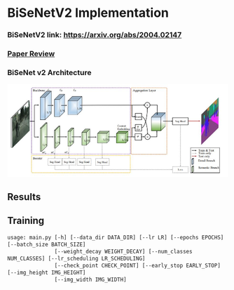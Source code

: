 # BiSeNetV2 Implementation 
### BiSeNetV2 link: https://arxiv.org/abs/2004.02147  
### [Paper Review](https://github.com/Sangh0/Segmentation/blob/main/BiSeNetV2/BiSeNetV2_paper_review.ipynb) 
### BiSeNet v2 Architecture  
<img src = "https://github.com/Sangh0/Segmentation/blob/main/BiSeNetV2/figure/figure3.JPG?raw=true" width=700>

## Results



## Training
```
usage: main.py [-h] [--data_dir DATA_DIR] [--lr LR] [--epochs EPOCHS] [--batch_size BATCH_SIZE]
               [--weight_decay WEIGHT_DECAY] [--num_classes NUM_CLASSES] [--lr_scheduling LR_SCHEDULING]
               [--check_point CHECK_POINT] [--early_stop EARLY_STOP] [--img_height IMG_HEIGHT] 
               [--img_width IMG_WIDTH]
```